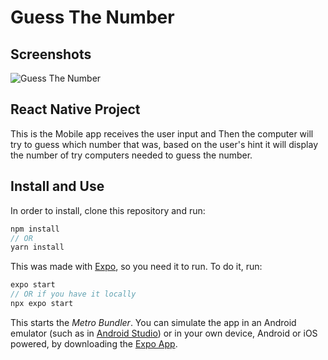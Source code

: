 # Guess The Number

## Screenshots
![Guess The Number](https://user-images.githubusercontent.com/40865534/87681466-500bd600-c79c-11ea-9b76-9c7e0efe265f.jpg)

## React Native Project

This is the Mobile app receives the user input and Then the computer will try to guess which number that was, based on the user's hint it will display the number of try computers needed to guess the number.



## Install and Use
In order to install, clone this repository and run:
```javascript
npm install
// OR
yarn install
```

This was made with [Expo](https://expo.io/), so you need it to run. To do it, run:
```javascript
expo start
// OR if you have it locally
npx expo start
```
This starts the *Metro Bundler*. You can simulate the app in an Android emulator (such as in [Android Studio](https://developer.android.com/studio)) or in your own device, Android or iOS powered, by downloading the [Expo App](https://expo.io/tools#client).



